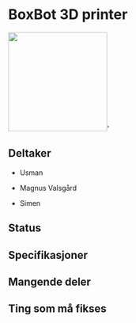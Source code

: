 # BoxBot 3D printer
<img src="https://i.imgur.com/pO3QQ80.jpg" width="200">'

## Deltaker
- Usman

- Magnus Valsgård

- Simen
## Status

## Specifikasjoner

## Mangende deler

## Ting som må fikses
